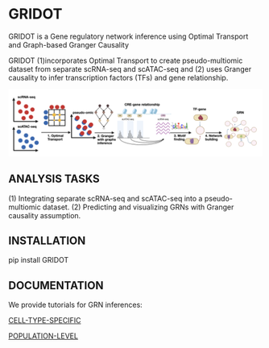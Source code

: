 # GRIDOT


GRIDOT is a Gene regulatory network inference using Optimal Transport and Graph-based Granger Causality

GRIDOT (1)incorporates Optimal Transport to create pseudo-multiomic dataset from separate scRNA-seq and scATAC-seq and (2) uses Granger causality to infer transcription factors (TFs) and gene relationship.

![](figs/gridot_pipeline.png)




## ANALYSIS TASKS

(1) Integrating separate scRNA-seq and scATAC-seq into a pseudo-multiomic dataset.
(2) Predicting and visualizing GRNs with Granger causality assumption.


## INSTALLATION

pip install GRIDOT


## DOCUMENTATION
We provide tutorials for GRN inferences:

[CELL-TYPE-SPECIFIC](https://github.com/Tu4n-ph4m/GRIDOT/tree/main/official_tutorial/pbmc)

[POPULATION-LEVEL](https://github.com/Tu4n-ph4m/GRIDOT/tree/main/official_tutorial/human_kidney)

